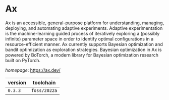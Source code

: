 # Ax

Ax is an accessible, general-purpose platform for understanding, managing, deploying, and  automating adaptive experiments. Adaptive experimentation is the machine-learning guided process of iteratively exploring  a (possibly infinite) parameter space in order to identify optimal configurations in a  resource-efficient manner. Ax currently supports Bayesian optimization and bandit  optimization as exploration strategies. Bayesian optimization in Ax is powered by  BoTorch, a modern library for Bayesian optimization research built on PyTorch.

*homepage*: <https://ax.dev/>

version | toolchain
--------|----------
``0.3.3`` | ``foss/2022a``
